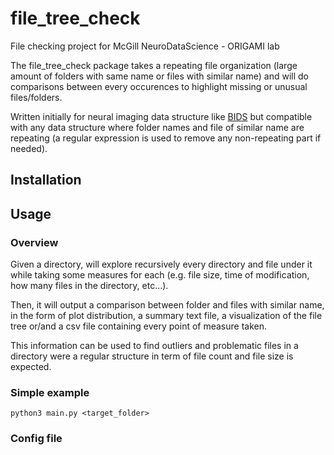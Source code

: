 # file_tree_check
File checking project for McGill NeuroDataScience - ORIGAMI lab

The file_tree_check package takes a repeating file organization (large amount of folders with same name or files with similar name) and will do comparisons between every occurences to highlight missing or unusual files/folders.

Written initially for neural imaging data structure like [BIDS](https://bids.neuroimaging.io/) but compatible with any data structure where folder names and file of similar name are repeating (a regular expression is used to remove any non-repeating part if needed).


## Installation



## Usage

### Overview

Given a directory, will explore recursively every directory and file under it while taking some measures for each (e.g. file size, time of modification, how many files in the directory, etc...).

Then, it will output a comparison between folder and files with similar name, in the form of plot distribution, a summary text file, a visualization of the file tree or/and a csv file containing every point of measure taken.

This information can be used to find outliers and problematic files in a directory were a regular structure in term of file count and file size is expected.

### Simple example

```
python3 main.py <target_folder>
```

### Config file



